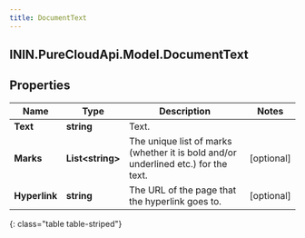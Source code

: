 ```yaml
---
title: DocumentText
---
```

## ININ.PureCloudApi.Model.DocumentText

## Properties

|Name | Type | Description | Notes|
|------------ | ------------- | ------------- | -------------|
| **Text** | **string** | Text. | |
| **Marks** | **List&lt;string&gt;** | The unique list of marks (whether it is bold and/or underlined etc.) for the text. | [optional] |
| **Hyperlink** | **string** | The URL of the page that the hyperlink goes to. | [optional] |
{: class="table table-striped"}



